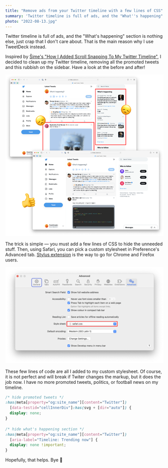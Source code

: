 ```yaml
---
title: "Remove ads from your Twitter timeline with a few lines of CSS"
summary: 'Twitter timeline is full of ads, and the "What''s happening" section is nothing else, just crap that I don''t care about. The trick is simple — you must add a few lines of CSS to hide the unneeded stuff.'
photo: "2022-08-13.jpg"
---
```


Twitter timeline is full of ads, and the "What's happening" section is nothing else, just crap that I don't care about. That is the main reason why I use TweetDeck instead.

Inspired by [Šime's "How I Added Scroll Snapping To My Twitter Timeline"](https://css-tricks.com/how-i-added-scroll-snapping-to-my-twitter-timeline/), I decided to clean up my Twitter timeline, removing all the promoted tweets and this rubbish on the sidebar. Have a look at the before and after!

![Twitter timeline before and after adding custom CSS](2022-08-13-1.png)

The trick is simple — you must add a few lines of CSS to hide the unneeded stuff. Then, using Safari, you can pick a custom stylesheet in Preference's Advanced tab. [Stylus extension](https://add0n.com/stylus.html) is the way to go for Chrome and Firefox users.

![Advanced Settings in Safari allow you to specify a custom stylesheet](2022-08-13-2.png)

These few lines of code are all I added to my custom stylesheet. Of course, it is not perfect and will break if Twiter changes the markup, but it does the job now. I have no more promoted tweets, politics, or football news on my timeline.

```css
/* hide promoted tweets */
:has(meta[property="og:site_name"][content="Twitter"])
  [data-testid="cellInnerDiv"]:has(svg + [dir="auto"]) {
  display: none;
}

/* hide what's happening section */
:has(meta[property="og:site_name"][content="Twitter"])
  [aria-label="Timeline: Trending now"] {
  display: none !important;
}
```

Hopefully, that helps. Bye 👋
